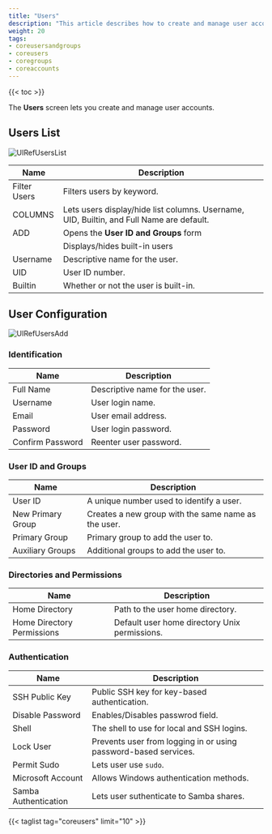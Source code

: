 ```yaml
---
title: "Users"
description: "This article describes how to create and manage user accounts on TrueNAS CORE."
weight: 20
tags:
- coreusersandgroups
- coreusers
- coregroups
- coreaccounts
---
```


{{< toc >}}

The **Users** screen lets you create and manage user accounts.

## Users List

![UIRefUsersList](/images/CORE/13.0/UIRefUsersList.png "Accounts Users List")

| Name | Description |
|------|------|
| Filter Users | Filters users by keyword. |
| COLUMNS | Lets users display/hide list columns. Username, UID, Builtin, and Full Name are default. |
| ADD | Opens the **User ID and Groups** form  |
| <span class="iconify" data-icon="mdi:cog"></span> | Displays/hides built-in users |
| Username | Descriptive name for the user. |
| UID | User ID number. |
| Builtin | Whether or not the user is built-in. |

## User Configuration

![UIRefUsersAdd](/images/CORE/13.0/UIRefUsersList.png "Accounts Users List")

### Identification

| Name | Description |
|------|------|
| Full Name | Descriptive name for the user. |
| Username | User login name. |
| Email | User email address. |
| Password | User login password. |
| Confirm Password | Reenter user password. |

### User ID and Groups

| Name | Description |
|------|------|
| User ID | A unique number used to identify a user. |
| New Primary Group | Creates a new group with the same name as the user. |
| Primary Group | Primary group to add the user to. |
| Auxiliary Groups | Additional groups to add the user to. |

### Directories and Permissions

| Name | Description |
|------|------|
| Home Directory | Path to the user home directory. |
| Home Directory Permissions | Default user home directory Unix permissions.  |

### Authentication

| Name | Description |
|------|------|
| SSH Public Key | Public SSH key for key-based authentication. |
| Disable Password | Enables/Disables passwrod field.  |
| Shell | The shell to use for local and SSH logins. |
| Lock User | Prevents user from logging in or using password-based services. |
| Permit Sudo | Lets user use `sudo`. |
| Microsoft Account | Allows Windows authentication methods. |
| Samba Authentication | Lets user suthenticate to Samba shares. |

{{< taglist tag="coreusers" limit="10" >}}
